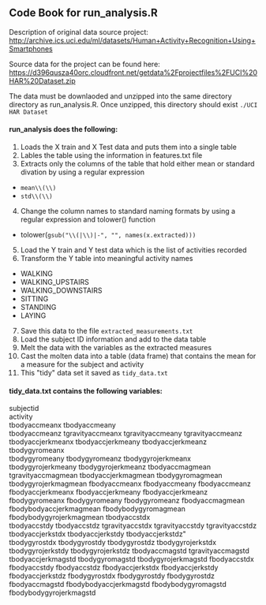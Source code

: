 ## Code Book for run_analysis.R

Description of original data source project:  http://archive.ics.uci.edu/ml/datasets/Human+Activity+Recognition+Using+Smartphones

Source data for the project can be found here: https://d396qusza40orc.cloudfront.net/getdata%2Fprojectfiles%2FUCI%20HAR%20Dataset.zip

The data must be downlaoded and unzipped into the same directory directory as run_analysis.R. Once unzipped, this directory should exist `./UCI HAR Dataset`

#### run_analysis does the following:
1. Loads the X train and X Test data and puts them into a single table
2. Lables the table using the information in features.txt file
3. Extracts only the columns of the table that hold either mean or standard divation by using a regular expression
  * `mean\\(\\)`
  * `std\\(\\)`
4. Change the column names to standard naming formats by using a regular expression and tolower() function
  * tolower(`gsub("\\(|\\)|-", "", names(x.extracted)))`
5. Load the Y train and Y test data which is the list of activities recorded
6. Transform the Y table into meaningful activity names
  * WALKING
  * WALKING_UPSTAIRS
  * WALKING_DOWNSTAIRS
  * SITTING
  * STANDING
  * LAYING
7. Save this data to the file `extracted_measurements.txt`
8. Load the subject ID information and add to the data table
9. Melt the data with the variables as the extracted measures
10. Cast the molten data into a table (data frame) that contains the mean for a measure for the subject and activity
11.  This "tidy" data set it saved as `tidy_data.txt`

#### tidy_data.txt contains the following variables:

subjectid              
activity                 
tbodyaccmeanx
tbodyaccmeany           
tbodyaccmeanz
tgravityaccmeanx
tgravityaccmeany
tgravityaccmeanz
tbodyaccjerkmeanx
tbodyaccjerkmeany
tbodyaccjerkmeanz
tbodygyromeanx        
tbodygyromeany
tbodygyromeanz
tbodygyrojerkmeanx
tbodygyrojerkmeany
tbodygyrojerkmeanz
tbodyaccmagmean
tgravityaccmagmean
tbodyaccjerkmagmean
tbodygyromagmean
tbodygyrojerkmagmean
fbodyaccmeanx
fbodyaccmeany
fbodyaccmeanz
fbodyaccjerkmeanx
fbodyaccjerkmeany
fbodyaccjerkmeanz
fbodygyromeanx
fbodygyromeany
fbodygyromeanz
fbodyaccmagmean
fbodybodyaccjerkmagmean
fbodybodygyromagmean
fbodybodygyrojerkmagmean
tbodyaccstdx     
tbodyaccstdy
tbodyaccstdz
tgravityaccstdx
tgravityaccstdy 
tgravityaccstdz
tbodyaccjerkstdx
tbodyaccjerkstdy
tbodyaccjerkstdz"        
tbodygyrostdx
tbodygyrostdy
tbodygyrostdz
tbodygyrojerkstdx
tbodygyrojerkstdy
tbodygyrojerkstdz
tbodyaccmagstd
tgravityaccmagstd
tbodyaccjerkmagstd
tbodygyromagstd
tbodygyrojerkmagstd
fbodyaccstdx  
fbodyaccstdy
fbodyaccstdz
fbodyaccjerkstdx
fbodyaccjerkstdy
fbodyaccjerkstdz
fbodygyrostdx
fbodygyrostdy
fbodygyrostdz
fbodyaccmagstd
fbodybodyaccjerkmagstd
fbodybodygyromagstd
fbodybodygyrojerkmagstd
